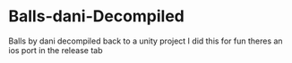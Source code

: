 # Balls-dani-Decompiled
Balls by dani decompiled back to a unity project
I did this for fun theres an ios port in the release tab
